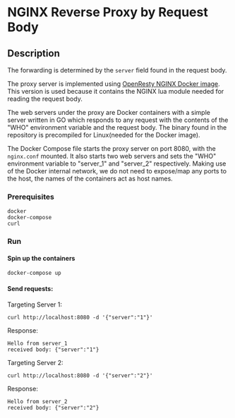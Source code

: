 # NGINX Reverse Proxy by Request Body

## Description

The forwarding is determined by the `server` field found in the request body.

The proxy server is implemented using [OpenResty NGINX Docker image](https://hub.docker.com/r/openresty/openresty).  This version is used because it contains the NGINX lua module needed for reading the request body.

The web servers under the proxy are Docker containers with a simple server written in GO which responds to any request with the contents of the "WHO" environment variable and the request body.
The binary found in the repository is precompiled for Linux(needed for the Docker image). 

The Docker Compose file starts the proxy server on port 8080, with the `nginx.conf` mounted. It also starts two web servers and sets the "WHO" environment variable to "server_1" and "server_2" respectively. Making use of the Docker internal network, we do not need to expose/map any ports to the host, the names of the containers act as host names.

### Prerequisites

```
docker
docker-compose
curl
```

### Run

#### Spin up the containers

```
docker-compose up
```

#### Send requests:

Targeting Server 1:
```
curl http://localhost:8080 -d '{"server":"1"}'
```
Response: 
```
Hello from server_1
received body: {"server":"1"}
```

Targeting Server 2:
```
curl http://localhost:8080 -d '{"server":"2"}'
```
Response: 
```
Hello from server_2
received body: {"server":"2"}
```


